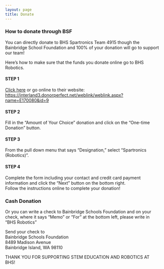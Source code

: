 ```yaml
---
layout: page
title: Donate
---
```


### How to donate through BSF
You can directly donate to BHS Spartronics Team 4915 though the Bainbridge School Foundation and 100% of your donation will go to support our team!

Here’s how to make sure that the funds you donate online go to BHS Robotics.

#### STEP 1
[Click here](https://interland3.donorperfect.net/weblink/weblink.aspx?name=E170080&id=9) or go online to their website:<br>
https://interland3.donorperfect.net/weblink/weblink.aspx?name=E170080&id=9

#### STEP 2
Fill in the “Amount of Your Choice” donation and click on the “One-time Donation” button.

#### STEP 3
From the pull down menu that says “Designation,” select “Spartronics (Robotics)”.

#### STEP 4
Complete the form including your contact and credit card payment information and click the “Next” button on the bottom right.
<br> Follow the instructions online to complete your donation!

### Cash Donation
Or you can write a check to Bainbridge Schools Foundation and on your check, where it says “Memo” or “For” at the bottom left, please write in “BHS Robotics”

Send your check to
<br> Bainbridge Schools Foundation
<br> 8489 Madison Avenue
<br> Bainbridge Island, WA 98110

THANK YOU FOR SUPPORTING STEM EDUCATION AND ROBOTICS AT BHS!
